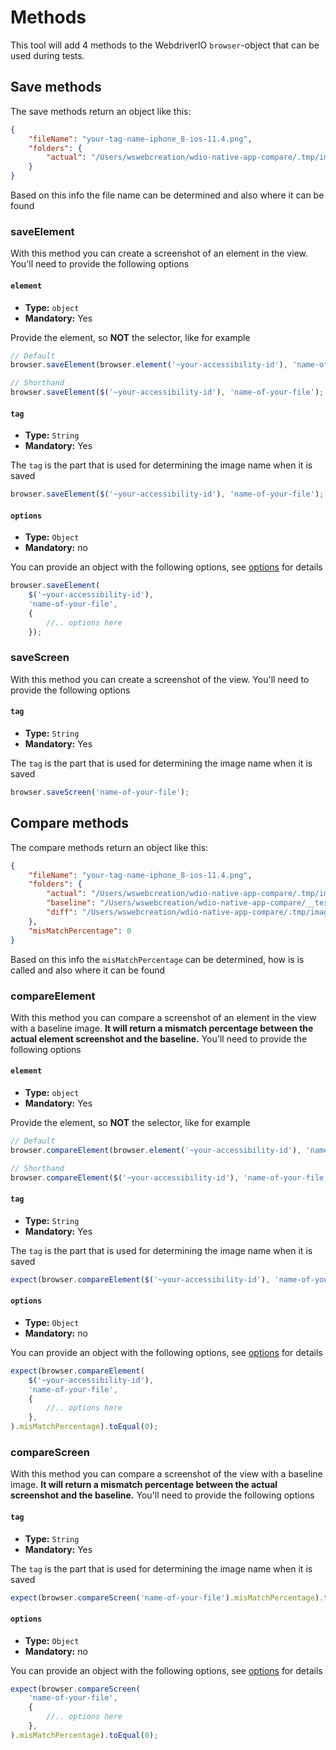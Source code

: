 # Methods
This tool will add 4 methods to the WebdriverIO `browser`-object that can be used during tests.

## Save methods
The save methods return an object like this:

```json
{
    "fileName": "your-tag-name-iphone_8-ios-11.4.png",
    "folders": {
        "actual": "/Users/wswebcreation/wdio-native-app-compare/.tmp/image-compare/actual/iphone_8"
    }
}
```

Based on this info the file name can be determined and also where it can be found

### saveElement
With this method you can create a screenshot of an element in the view. You'll need to provide the following options

#### `element`
- **Type:** `object`
- **Mandatory:** Yes

Provide the element, so **NOT** the selector, like for example

```js
// Default
browser.saveElement(browser.element('~your-accessibility-id'), 'name-of-your-file');

// Shorthand
browser.saveElement($('~your-accessibility-id'), 'name-of-your-file');
```

#### `tag`
- **Type:** `String`
- **Mandatory:** Yes

The `tag` is the part that is used for determining the image name when it is saved

```js
browser.saveElement($('~your-accessibility-id'), 'name-of-your-file');
```

#### `options`
- **Type:** `Object`
- **Mandatory:** no

You can provide an object with the following options, see [options](./OPTIONS.md#method-options) for details

```js
browser.saveElement(
    $('~your-accessibility-id'),
    'name-of-your-file',
    {
        //.. options here
    });
```

### saveScreen
With this method you can create a screenshot of the view. You'll need to provide the following options

#### `tag`
- **Type:** `String`
- **Mandatory:** Yes

The `tag` is the part that is used for determining the image name when it is saved

```js
browser.saveScreen('name-of-your-file');
```

## Compare methods
The compare methods return an object like this:

```json
{
    "fileName": "your-tag-name-iphone_8-ios-11.4.png",
    "folders": {
        "actual": "/Users/wswebcreation/wdio-native-app-compare/.tmp/image-compare/actual/iphone_8",
        "baseline": "/Users/wswebcreation/wdio-native-app-compare/__tests__/e2e/image-baseline/iphone_8",
        "diff": "/Users/wswebcreation/wdio-native-app-compare/.tmp/image-compare/diff/iphone_8"
    },
    "misMatchPercentage": 0
}
```

Based on this info the `misMatchPercentage` can be determined, how is is called and also where it can be found

### compareElement
With this method you can compare a screenshot of an element in the view with a baseline image. **It will return a mismatch percentage between the actual element screenshot and the baseline.**
You'll need to provide the following options

#### `element`
- **Type:** `object`
- **Mandatory:** Yes

Provide the element, so **NOT** the selector, like for example

```js
// Default
browser.compareElement(browser.element('~your-accessibility-id'), 'name-of-your-file');

// Shorthand
browser.compareElement($('~your-accessibility-id'), 'name-of-your-file');
```

#### `tag`
- **Type:** `String`
- **Mandatory:** Yes

The `tag` is the part that is used for determining the image name when it is saved

```js
expect(browser.compareElement($('~your-accessibility-id'), 'name-of-your-file')).toEqual(0);
```

#### `options`
- **Type:** `Object`
- **Mandatory:** no

You can provide an object with the following options, see [options](./OPTIONS.md#method-options) for details

```js
expect(browser.compareElement(
    $('~your-accessibility-id'),
    'name-of-your-file',
    {
        //.. options here
    },
).misMatchPercentage).toEqual(0);
```

### compareScreen
With this method you can compare a screenshot of the view with a baseline image. **It will return a mismatch percentage between the actual screenshot and the baseline.**
You'll need to provide the following options

#### `tag`
- **Type:** `String`
- **Mandatory:** Yes

The `tag` is the part that is used for determining the image name when it is saved

```js
expect(browser.compareScreen('name-of-your-file').misMatchPercentage).toEqual(0);
```

#### `options`
- **Type:** `Object`
- **Mandatory:** no

You can provide an object with the following options, see [options](./OPTIONS.md#method-options) for details

```js
expect(browser.compareScreen(
    'name-of-your-file',
    {
        //.. options here
    },
).misMatchPercentage).toEqual(0);
```
